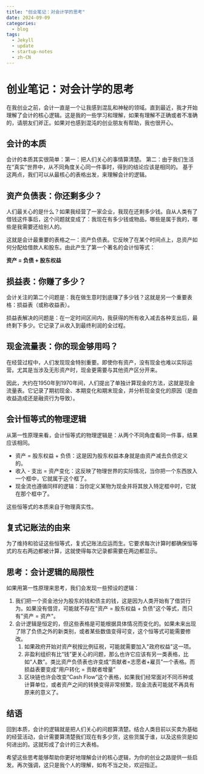 ```yaml
---
title: "创业笔记：对会计学的思考"
date: 2024-09-09
categories:
  - blog
tags:
  - Jekyll
  - update
  - startup-notes
  - zh-CN
---
```


# 创业笔记：对会计学的思考

在我创业之前，会计一直是一个让我感到混乱和神秘的领域。直到最近，我才开始理解了会计的核心逻辑。这是我的一些学习和理解，如果有理解不正确或者不准确的，请朋友们斧正。如果对也感到混沌的创业朋友有帮助，我也很开心。

## 会计的本质

会计的本质其实很简单：第一：把人们关心的事情算清楚。
第二：由于我们生活在“真实”世界中，从不同角度关心同一件事时，得到的结论应该是相同的。
基于这两点，我们可以从最核心的表格出发，来理解会计的逻辑。

## 资产负债表：你还剩多少？

人们最关心的是什么？如果我经营了一家企业，我现在还剩多少钱。自从人类有了借钱这件事后，这个问题就变成了：我现在有多少钱或物品，哪些是属于我的，哪些是我需要还给别人的。

这就是会计最重要的表格之一：资产负债表。它反映了在某个时间点上，总资产如何分配给借款人和股东。由此产生了第一个著名的会计恒等式：

**资产 = 负债 + 股东权益**

## 损益表：你赚了多少？

会计关注的第二个问题是：我在做生意时到底赚了多少钱？这就是另一个重要表格：损益表（或称收益表）。

损益表解决的问题是：在一定时间区间内，我获得的所有收入减去各种支出后，最终剩下多少。它记录了从收入到最终利润的全过程。

## 现金流量表：你的现金够用吗？

在经营过程中，人们发现现金特别重要。即使你有资产，没有现金也难以实际运营。尤其是当涉及无形资产时，现金更需要与其他资产区分开来。

因此，大约在1950年到1970年间，人们提出了单独计算现金的方法，这就是现金流量表。它记录了期初现金、本期变化和期末现金，并分析现金变化的原因（是由收益造成还是融资行为导致）。

## 会计恒等式的物理逻辑

从第一性原理来看，会计恒等式的物理逻辑是：从两个不同角度看同一件事，结果应该相同。

- 资产 = 股东权益 + 负债：这是因为股东权益本身就是由资产减去负债定义的。
- 收入 - 支出 = 资产变化：这反映了物理世界的实际情况，当你把一个东西放入一个框中，它就属于这个框了。
- 现金流也遵循同样的逻辑：当你定义某物为现金并将其放入特定框中时，它就在那个框中了。

这些恒等式的本质来自于物理真实性。

## 复式记账法的由来

为了维持和验证这些恒等式，复式记账法应运而生。它要求每次计算时都确保恒等式的左右两边都被计算，这就使得每次记录都需要在两边都显示。

## 思考：会计逻辑的局限性

如果用第一性原理来思考，我们会发现一些预设的逻辑：

1. 我们把一个资金池分为股东的钱和债主的钱，这是因为人类开始有了借贷行为。如果没有借贷，可能就不存在"资产 = 股东权益 + 负债"这个等式，而只有"资产 = 资产"。
2. 会计逻辑是恒定的，但这些表格是可能根据具体情况而变化的。如果未来出现了除了负债之外的新类别，或者某些数值变得可变，这个恒等式可能需要修改。
	1. 如果政府开始对资产税按比例征税，可能就需要加入"政府权益"这一项。
	2. 非盈利组织有比“钱”更关心的问题，那么也许它应该有另一类表格，比如“人数”。类比资产负债表也许变成“贡献者=志愿者+雇员”一个表格。而损益表要变成“用户转化 = 贡献者增量”
	3. 区块链也许会改变“Cash Flow”这个表格，如果我们经常面对不同币种或计算单位，或者资产之间的转换变得非常频繁，现金流表可能就不再具有原来的意义了。

## 结语

回到本质，会计的逻辑就是把人们关心的问题算清楚。结合人类目前以买卖为基础的经营活动，会计需要算清楚我们现在有多少货，这些货属于谁，以及这些货是如何进出的。这就形成了会计的三大表格。

希望这些思考能够帮助你更好地理解会计的核心逻辑，为你的创业之路提供一些启发。再次强调，这只是我个人的理解，如有不当之处，欢迎指正。